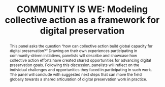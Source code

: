 ---
abstract: This panel asks the question “how can collective action build global capacity
  for digital preservation?” Drawing on their own experiences participating in community-driven
  initiatives, panelists will describe and showcase how collective action efforts
  have created shared opportunities for advancing digital preservation goals.  Following
  this discussion, panelists will reflect on the individual challenges and opportunities
  they faced in participating in such work. The panel will conclude with suggested
  next steps that can move the field globally towards a shared articulation of digital
  preservation work in practice.
creators:
- Chassanoff, Alexandra
- Erdman, Stacey
- Farrell, Jess
- Goethals, Andrea
- McMeekin, Sharon
- Narlock, Mikala
- Wang, Hannah
date: null
document_url: https://www.ideals.illinois.edu/items/128285/bitstreams/428935/data.pdf
grand_parent: iPRES
institutions: []
keywords:
- best practices
- education
- collaboration
- shared research
landing_page_url: https://hdl.handle.net/2142/121081
language: eng
layout: publication
license: CC-BY 4.0 International
notes_url: null
parent: iPRES 2023
publication_type: paper
size: null
slides_url: null
source_name: iPRES
stream_url: null
title: 'COMMUNITY IS WE: Modeling collective action as a framework for digital preservation'
year: 2023
---